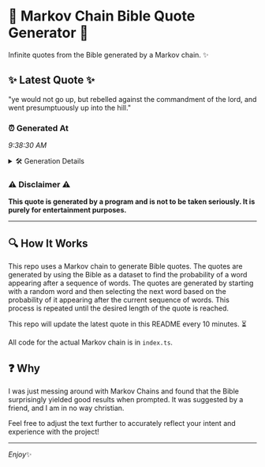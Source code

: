 # 📖 Markov Chain Bible Quote Generator 📖

Infinite quotes from the Bible generated by a Markov chain. ✨

## ✨ Latest Quote ✨
"ye would not go up, but rebelled against the commandment of the lord, and went presumptuously up into the hill."

### ⏰ Generated At
*9:38:30 AM*

<details>
    <summary>🛠️ Generation Details</summary>
    <p>
        <strong>🌱 Seed:</strong> ye<br>
        <strong>🔄 Iterations:</strong> 19<br>
        <strong>📜 Context History:</strong><br>[ ye ]: would<br>[ ye, would ]: not<br>[ ye, would, not ]: go<br>[ ye, would, not, go ]: up,<br>[ ye, would, not, go, up, ]: but<br>[ ye, would, not, go, up,, but ]: rebelled<br>[ would, not, go, up,, but, rebelled ]: against<br>[ not, go, up,, but, rebelled, against ]: the<br>[ go, up,, but, rebelled, against, the ]: commandment<br>[ up,, but, rebelled, against, the, commandment ]: of<br>[ but, rebelled, against, the, commandment, of ]: the<br>[ rebelled, against, the, commandment, of, the ]: lord,<br>[ against, the, commandment, of, the, lord, ]: and<br>[ the, commandment, of, the, lord,, and ]: went<br>[ commandment, of, the, lord,, and, went ]: presumptuously<br>[ of, the, lord,, and, went, presumptuously ]: up<br>[ the, lord,, and, went, presumptuously, up ]: into<br>[ lord,, and, went, presumptuously, up, into ]: the<br>[ and, went, presumptuously, up, into, the ]: hill.<br>
    </p>
</details>

### ⚠️ Disclaimer ⚠️
**This quote is generated by a program and is not to be taken seriously. It is purely for entertainment purposes.**

---

## 🔍 How It Works

This repo uses a Markov chain to generate Bible quotes. The quotes are generated by using the Bible as a dataset to find the probability of a word appearing after a sequence of words. The quotes are generated by starting with a random word and then selecting the next word based on the probability of it appearing after the current sequence of words. This process is repeated until the desired length of the quote is reached.

This repo will update the latest quote in this README every 10 minutes. ⏳

All code for the actual Markov chain is in `index.ts`.

## ❓ Why

I was just messing around with Markov Chains and found that the Bible surprisingly yielded good results when prompted. 
It was suggested by a friend, and I am in no way christian.

Feel free to adjust the text further to accurately reflect your intent and experience with the project!

---

*Enjoy*✨
